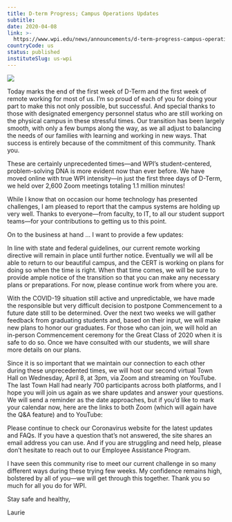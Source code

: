```yaml
---
title: D-term Progress; Campus Operations Updates
subtitle: 
date: 2020-04-08
link: >-
  https://www.wpi.edu/news/announcements/d-term-progress-campus-operations-updates
countryCode: us
status: published
instituteSlug: us-wpi
---
```

![](https://www.wpi.edu/sites/default/files/favicon.ico)

Today marks the end of the first week of D-Term and the first week of remote working for most of us. I’m so proud of each of you for doing your part to make this not only possible, but successful. And special thanks to those with designated emergency personnel status who are still working on the physical campus in these stressful times. Our transition has been largely smooth, with only a few bumps along the way, as we all adjust to balancing the needs of our families with learning and working in new ways. That success is entirely because of the commitment of this community. Thank you.

These are certainly unprecedented times—and WPI’s student-centered, problem-solving DNA is more evident now than ever before. We have moved online with true WPI intensity—in just the first three days of D-Term, we held over 2,600 Zoom meetings totaling 1.1 million minutes!

While I know that on occasion our home technology has presented challenges, I am pleased to report that the campus systems are holding up very well. Thanks to everyone—from faculty, to IT, to all our student support teams—for your contributions to getting us to this point.

On to the business at hand … I want to provide a few updates:

In line with state and federal guidelines, our current remote working directive will remain in place until further notice. Eventually we will all be able to return to our beautiful campus, and the CERT is working on plans for doing so when the time is right. When that time comes, we will be sure to provide ample notice of the transition so that you can make any necessary plans or preparations. For now, please continue work from where you are.

With the COVID-19 situation still active and unpredictable, we have made the responsible but very difficult decision to postpone Commencement to a future date still to be determined. Over the next two weeks we will gather feedback from graduating students and, based on their input, we will make new plans to honor our graduates. For those who can join, we will hold an in-person Commencement ceremony for the Great Class of 2020 when it is safe to do so. Once we have consulted with our students, we will share more details on our plans.

Since it is so important that we maintain our connection to each other during these unprecedented times, we will host our second virtual Town Hall on Wednesday, April 8, at 3pm, via Zoom and streaming on YouTube. The last Town Hall had nearly 700 participants across both platforms, and I hope you will join us again as we share updates and answer your questions. We will send a reminder as the date approaches, but if you’d like to mark your calendar now, here are the links to both Zoom (which will again have the Q&A feature) and to YouTube:

Please continue to check our Coronavirus website for the latest updates and FAQs. If you have a question that’s not answered, the site shares an email address you can use. And if you are struggling and need help, please don’t hesitate to reach out to our Employee Assistance Program.

I have seen this community rise to meet our current challenge in so many different ways during these trying few weeks. My confidence remains high, bolstered by all of you—we will get through this together. Thank you so much for all you do for WPI.

Stay safe and healthy,

Laurie